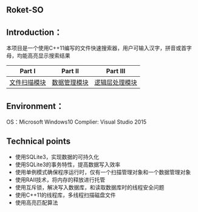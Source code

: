 


## Roket-SO

## Introduction：

本项目是一个使用C++11编写的文件快速搜索器，用户可输入汉字，拼音或首字母，均能高亮显示搜索结果

|Part I| Part II |Part III |
|--|--|--|
| [文件扫描模块](https://github.com/Ran1366/-SO/blob/master/文件扫描.md) |  [数据管理模块](https://github.com/Ran1366/-SO/blob/master/数据管理.md)  |[逻辑层处理模块](https://github.com/Ran1366/-SO/blob/master/逻辑层处理.md)  |  

## Environment：

OS：Microsoft Windows10
Complier: Visual Studio 2015

## Technical points

 - 使用SQLite3，实现数据的可持久化
 - 使用SQLite3的事务特性，提高数据写入效率
 - 使用单例模式确保程序运行时，仅有一个扫描管理对象和一个数据管理对象
 - 使用RAII技术，将内存的释放进行托管
 - 使用互斥锁，解决写入数据库，和读取数据库时的线程安全问题
 - 使用C++11的线程库，多线程扫描磁盘文件
 - 使用高亮匹配算法

